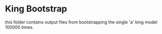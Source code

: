# King Bootstrap
this folder contains output files from bootstrapping the single 'a' king model 100000 times. 
